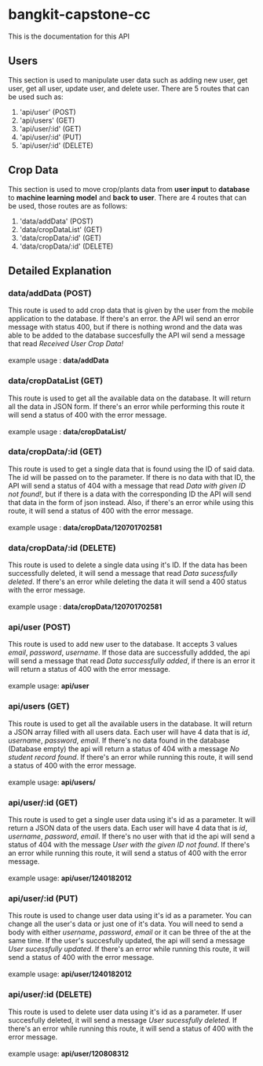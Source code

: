 # bangkit-capstone-cc
This is the documentation for this API

## Users 
This section is used to manipulate user data such as adding new user, get user, get all user, update user, and delete user. There are 5 routes that can be used such as:
1. 'api/user' (POST)
2. 'api/users' (GET)
3. 'api/user/:id' (GET)
4. 'api/user/:id' (PUT)
5. 'api/user/:id' (DELETE)

## Crop Data 
This section is used to move crop/plants data from **user input** to **database** to **machine learning model** and **back to user**. There are 4 routes that can be used, those routes are as follows:
1. 'data/addData' (POST)
3. 'data/cropDataList' (GET)
4. 'data/cropData/:id' (GET)
5. 'data/cropData/:id' (DELETE)

## Detailed Explanation
### data/addData (POST)
This route is used to add crop data that is given by the user from the mobile application to the database. If there's an error. the API wil send an error message with status 400, but if there is nothing wrond and the data was able to be added to the database succesfully the API wil send a message that read *Received User Crop Data!*<br />
<br />
example usage : **data/addData**

### data/cropDataList (GET)
This route is used to get all the available data on the database. It will return all the data in JSON form. If there's an error while performing this route it will send a status of 400 with the error message.<br />
<br />
example usage : **data/cropDataList/**

### data/cropData/:id (GET)
This route is used to get a single data that is found using the ID of said data. The id will be passed on to the parameter. If there is no data with that ID, the API will send a status of 404 with a message that read *Data with given ID not found!*, but if there is a data with the corresponding ID the API will send that data in the form of json instead. Also, if there's an error while using this route, it will send a status of 400 with the error message.<br />
<br />
example usage : **data/cropData/120701702581**

### data/cropData/:id (DELETE)
This route is used to delete a single data using it's ID. If the data has been successfully deleted, it will send a message that read *Data sucessfully deleted*. If there's an error while deleting the data it will send a 400 status with the error message.<br />
<br />
example usage : **data/cropData/120701702581**

### api/user (POST)
This route is used to add new user to the database. It accepts 3 values *email*, *password*, *username*. If those data are successfully addded, the api will send a message that read *Data successfully added*, if there is an error it will return a status of 400 with the error message. <br />
<br />
example usage: **api/user**

### api/users (GET)
This route is used to get all the available users in the database. It will return a JSON array filled with all users data. Each user will have 4 data that is *id*, *username*, *password*, *email*. If there's no data found in the database (Database empty) the api will return a status of 404 with a message *No student record found*. If there's an error while running this route, it will send a status of 400 with the error message.
<br />
<br />
example usage: **api/users/**

### api/user/:id (GET)
This route is used to get a single user data using it's id as a parameter. It will return a JSON data of the users data. Each user will have 4 data that is *id*, *username*, *password*, *email*. If there's no user with that id the api will send a status of 404 with the message *User with the given ID not found*. If there's an error while running this route, it will send a status of 400 with the error message.
<br />
<br />
example usage: **api/user/1240182012**

### api/user/:id (PUT)
This route is used to change user data using it's id as a parameter. You can change all the user's data or just one of it's data. You will need to send a body with either *username*, *password*, *email* or it can be three of the at the same time. If the user's succesfully updated, the api will send a message *User sucessfully updated*. If there's an error while running this route, it will send a status of 400 with the error message.
<br />
<br />
example usage: **api/user/1240182012**

### api/user/:id (DELETE)
This route is used to delete user data using it's id as a parameter. If user succesfully deleted, it will send a message *User sucessfully deleted*. If there's an error while running this route, it will send a status of 400 with the error message.
<br />
<br />
example usage: **api/user/120808312**
